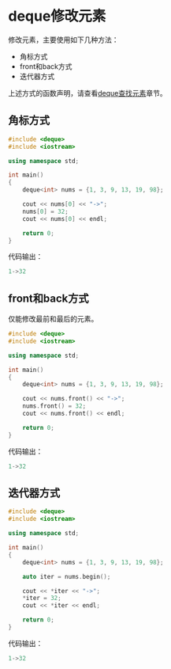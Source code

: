 # deque修改元素

修改元素，主要使用如下几种方法：

* 角标方式
* front和back方式
* 迭代器方式
  
上述方式的函数声明，请查看[deque查找元素](./05_deque查找元素.md)章节。

## 角标方式

```c++
#include <deque>
#include <iostream>

using namespace std;

int main()
{
    deque<int> nums = {1, 3, 9, 13, 19, 98};

    cout << nums[0] << "->";
    nums[0] = 32;
    cout << nums[0] << endl;

    return 0;
}
```

代码输出：

```c++
1->32
```

## front和back方式

仅能修改最前和最后的元素。

```c++
#include <deque>
#include <iostream>

using namespace std;

int main()
{
    deque<int> nums = {1, 3, 9, 13, 19, 98};

    cout << nums.front() << "->";
    nums.front() = 32;
    cout << nums.front() << endl;

    return 0;
}
```

代码输出：

```c++
1->32
```

## 迭代器方式

```c++
#include <deque>
#include <iostream>

using namespace std;

int main()
{
    deque<int> nums = {1, 3, 9, 13, 19, 98};

    auto iter = nums.begin();

    cout << *iter << "->";
    *iter = 32;
    cout << *iter << endl; 

    return 0;
}
```

代码输出：

```c++
1->32
```
